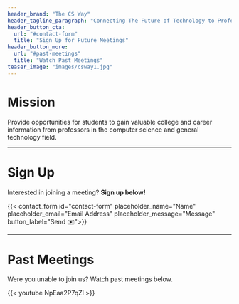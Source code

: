 ```yaml
---
header_brand: "The CS Way"
header_tagline_paragraph: "Connecting The Future of Technology to Professors"
header_button_cta:
  url: "#contact-form"
  title: "Sign Up for Future Meetings"
header_button_more:
  url: "#past-meetings"
  title: "Watch Past Meetings"
teaser_image: "images/csway1.jpg"
---
```


# Mission

Provide opportunities for students to gain valuable college and career information from professors in the computer science and general technology field. 

---
# Sign Up
Interested in joining a meeting? **Sign up below!**

{{< contact_form id="contact-form" placeholder_name="Name" placeholder_email="Email Address" placeholder_message="Message" button_label="Send ✉️">}}

---

# Past Meetings

Were you unable to join us? Watch past meetings below.

{{< youtube NpEaa2P7qZl >}}
